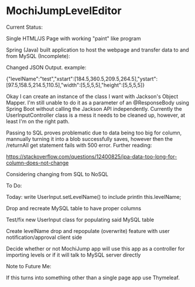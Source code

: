 # MochiJumpLevelEditor

Current Status:

Single HTML/JS Page with working "paint" like program

Spring (Java) built application to host the webpage and transfer data to and from MySQL (Incomplete):

Changed JSON Output. example:

{"levelName":"test","xstart":[184.5,360.5,209.5,264.5],"ystart":[97.5,158.5,214.5,110.5],"width":[5,5,5,5],"height":[5,5,5,5]}

Okay I can create an instance of the class I want with Jackson's Object Mapper. I'm still unable to do it as a parameter of an @ResponseBody using Spring Boot without calling the Jackson API independently. Currently the UserInputController class is a mess it needs to be cleaned up, however, at least I'm on the right path. 

Passing to SQL proves problematic due to data being too big for column, mannually turning it into a blob successfully saves, however then the /returnAll get statement fails with 500 error. Further reading:

https://stackoverflow.com/questions/12400825/jpa-data-too-long-for-column-does-not-change

Considering changing from SQL to NoSQL

To Do:

Today: write UserInput.setLevelName() to include println this.levelName;

Drop and recreate MySQL table to have proper columns

Test/fix new UserInput class for populating said MySQL table

Create levelName drop and repopulate (overwrite) feature with user notification/approval client side

Decide whether or not MochiJump app will use this app as a controller for importing levels or if it will talk to MySQL server directly

Note to Future Me:

If this turns into something other than a single page app use Thymeleaf.
